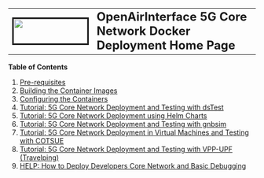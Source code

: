<table style="border-collapse: collapse; border: none;">
  <tr style="border-collapse: collapse; border: none;">
    <td style="border-collapse: collapse; border: none;">
      <a href="http://www.openairinterface.org/">
         <img src="./images/oai_final_logo.png" alt="" border=3 height=50 width=150>
         </img>
      </a>
    </td>
    <td style="border-collapse: collapse; border: none; vertical-align: center;">
      <b><font size = "5">OpenAirInterface 5G Core Network Docker Deployment Home Page</font></b>
    </td>
  </tr>
</table>


**Table of Contents**

1.  [Pre-requisites](./DEPLOY_PRE_REQUESITES.md)
2.  [Building the Container Images](./BUILD_IMAGES.md)
3.  [Configuring the Containers](./CONFIGURE_CONTAINERS.md)
4.  [Tutorial: 5G Core Network Deployment and Testing with dsTest](./DEPLOY_SA5G_WITH_DS_TESTER.md)
5.  [Tutorial: 5G Core Network Deployment using Helm Charts](./DEPLOY_SA5G_HC.md)
6.  [Tutorial: 5G Core Network Deployment and Testing with gnbsim](./DEPLOY_SA5G_WITH_GNBSIM.md)
7.  [Tutorial: 5G Core Network Deployment in Virtual Machines and Testing with COTSUE](./DEPLOY_SA5G_VM_COTSUE.md)
8.  [Tutorial: 5G Core Network Deployment and Testing with VPP-UPF (Travelping)](./DEPLOY_SA5G_WITH_VPP_UPF.md)
9.  [HELP: How to Deploy Developers Core Network and Basic Debugging](./DEBUG_5G_CORE.md)
